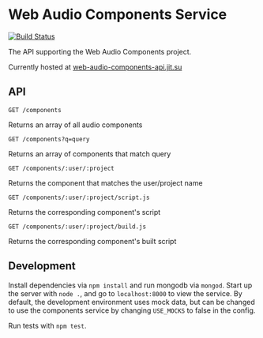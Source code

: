 Web Audio Components Service
============

[![Build Status](https://travis-ci.org/web-audio-components/web-audio-components-service.png)](https://travis-ci.org/web-audio-components/web-audio-components-service)

The API supporting the Web Audio Components project.

Currently hosted at [web-audio-components-api.jit.su](http://web-audio-components-api.jit.su)

## API

`GET /components`

Returns an array of all audio components

`GET /components?q=query`

Returns an array of components that match query

`GET /components/:user/:project`

Returns the component that matches the user/project name

`GET /components/:user/:project/script.js`

Returns the corresponding component's script

`GET /components/:user/:project/build.js`

Returns the corresponding component's built script

## Development

Install dependencies via `npm install` and run mongodb via `mongod`. Start up the server with `node .`, and go to `localhost:8000` to view the service. By default, the development environment uses mock data, but can be changed to use the components service by changing `USE_MOCKS` to false in the config.

Run tests with `npm test`.
